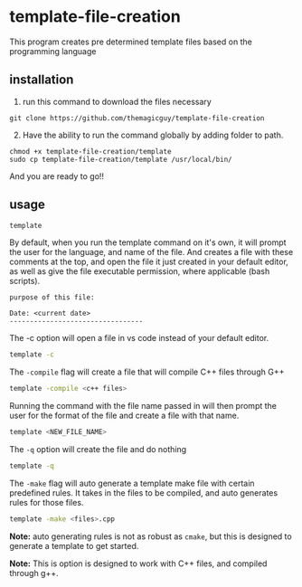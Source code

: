 # template-file-creation

This program creates pre determined template files based on the programming
language

## installation

1. run this command to download the files necessary
```
git clone https://github.com/themagicguy/template-file-creation
```

2. Have the ability to run the command globally by adding folder to path.

```
chmod +x template-file-creation/template
sudo cp template-file-creation/template /usr/local/bin/
```

And you are ready to go!!

## usage

```bash
template
```

By default, when you run the template command on it's own, it will prompt the
user for the language, and name of the file. And creates a file with these
comments at the top, and open the file it just created in your default editor, as well as give
the file executable permission, where applicable (bash scripts).

```
purpose of this file:

Date: <current date>
---------------------------------
```

The -c option will open a file in vs code instead of your default editor.

```bash
template -c
```

The `-compile` flag will create a file that will compile C++ files through G++

```bash
template -compile <c++ files>
```

Running the command with the file name passed in will then prompt the user for
the format of the file and create a file with that name.

```bash
template <NEW_FILE_NAME>
```

The `-q` option will create the file and do nothing

```bash
template -q
```

The `-make` flag will auto generate a template make file with certain predefined
rules. It takes in the files to be compiled, and auto generates rules for those
files.

```bash
template -make <files>.cpp
```

**Note:** auto generating rules is not as robust as `cmake`, but this is
designed to generate a template to get started.

**Note:** This is option is designed to work with C++ files, and compiled
through g++.

